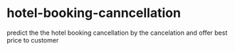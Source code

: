 # hotel-booking-canncellation
predict the the hotel booking cancellation by the cancelation and offer best price to customer
